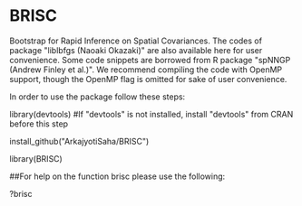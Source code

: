 # BRISC
Bootstrap for Rapid Inference on Spatial Covariances. The codes of package "liblbfgs (Naoaki Okazaki)" are also available here for user convenience. Some code snippets are borrowed from R package "spNNGP (Andrew Finley et al.)". We recommend compiling the code with OpenMP support, though the OpenMP flag is omitted for sake of user convenience.



In order to use the package follow these steps:

library(devtools) #If "devtools" is not installed, install "devtools" from CRAN before this step

install_github("ArkajyotiSaha/BRISC")

library(BRISC)


##For help on the function brisc please use the following:

?brisc
